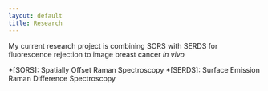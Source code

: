 ```yaml
---
layout: default
title: Research
---
```

My current research project is combining SORS with SERDS for fluorescence rejection to image breast cancer _in vivo_

*[SORS]: Spatially Offset Raman Spectroscopy
*[SERDS]: Surface Emission Raman Difference Spectroscopy
